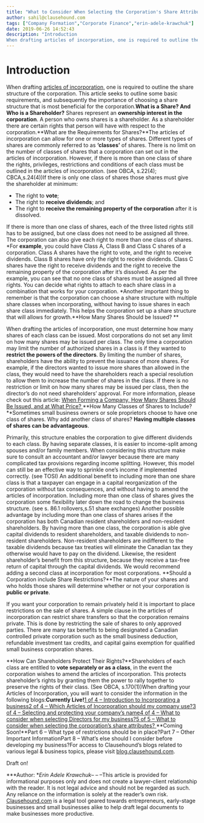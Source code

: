 ```yaml
---
title: "What to Consider When Selecting the Corporation's Share Attributes"
author: sahil@clausehound.com
tags: ["Company Formation","Corporate Finance","erin-adele-krawchuk"]
date: 2019-06-26 14:52:43
description: "Introduction
When drafting articles of incorporation, one is required to outline the share structure of the corporation. This article seeks to outline some basic requirements, and subsequently the i..."
---
```


# Introduction

When drafting [articles of incorporation](https://blog.clausehound.com/canadian-articles-of-incorporation-part-1-of-8-introduction-to-incorporation-2/), one is required to outline the share structure of the corporation. This article seeks to outline some basic requirements, and subsequently the importance of choosing a share structure that is most beneficial for the corporation.**What is a Share? And Who is a Shareholder?** Shares represent an **ownership interest in the corporation**. A person who owns shares is a shareholder. As a shareholder there are certain rights that person will have with respect to the corporation.**What are the Requirements for Shares?**The articles of incorporation can allow for one or more types of shares. Different types of shares are commonly referred to as **‘classes’** of shares. There is no limit on the number of classes of shares that a corporation can set out in the articles of incorporation. However, if there is more than one class of share the rights, privileges, restrictions and conditions of each class must be outlined in the articles of incorporation. (see OBCA, s.22(4); CBCA,s.24(4))If there is only one class of shares those shares must give the shareholder at minimum:

- The right to **vote**;
- The right to **receive dividends**; and  
- The right to **receive the remaining property of the corporation** after it is dissolved.

If there is more than one class of shares, each of the three listed rights still has to be assigned, but one class does not need to be assigned all three. The corporation can also give each right to more than one class of shares. *For **example**, you could have Class A, Class B and Class C shares of a corporation. Class A shares have the right to vote, and the right to receive dividends. Class B shares have only the right to receive dividends. Class C shares have the right to receive dividends and the right to receive the remaining property of the corporation after it’s dissolved. As per the example, you can see that no one class of shares must be assigned all three rights. You can decide what rights to attach to each share class in a combination that works for your corporation. *Another important thing to remember is that the corporation can choose a share structure with multiple share classes when incorporating, without having to issue shares in each share class immediately. This helps the corporation set up a share structure that will allows for growth.**How Many Shares Should be Issued? **

When drafting the articles of incorporation, one must determine how many shares of each class can be issued. Most corporations do not set any limit on how many shares may be issued per class. The only time a corporation may limit the number of authorized shares in a class is if they wanted to **restrict the powers of the directors**. By limiting the number of shares, shareholders have the ability to prevent the issuance of more shares. For example, if the directors wanted to issue more shares than allowed in the class, they would need to have the shareholders reach a special resolution to allow them to increase the number of shares in the class. If there is no restriction or limit on how many shares may be issued per class, then the director’s do not need shareholders’ approval. For more information, please check out this article: [When Forming a Company, How Many Shares Should Be Issued, and at What Price? ](https://blog.clausehound.com/when-forming-a-company-how-many-shares-should-be-issued-and-at-what-price/)**How Many Classes of Shares to Include?**Sometimes small business owners or sole proprietors choose to have one class of shares. Why add another class of shares? **Having multiple classes of shares can be advantageous**.

Primarily, this structure enables the corporation to give different dividends to each class. By having separate classes, it is easier to income-split among spouses and/or family members. When considering this structure make sure to consult an accountant and/or lawyer because there are many complicated tax provisions regarding income splitting. However, this model can still be an effective way to sprinkle one’s income if implemented correctly.  (see TOSI) An additional benefit to including more than one share class is that a taxpayer can engage in a capital reorganization of the corporation without tax consequences, and without having to amend the articles of incorporation. Including more than one class of shares gives the corporation some flexibility later down the road to change the business structure. (see s. 86.1 rollovers,s.51 share exchanges) Another possible advantage by including more than one class of shares arises if the corporation has both Canadian resident shareholders and non-resident shareholders. By having more than one class, the corporation is able give capital dividends to resident shareholders, and taxable dividends to non-resident shareholders. Non-resident shareholders are indifferent to the taxable dividends because tax treaties will eliminate the Canadian tax they otherwise would have to pay on the dividend. Likewise, the resident shareholder’s benefit from this structure, because they receive a tax-free return of capital through the capital dividends. We would recommend adding a second class at incorporation for most corporations. **Should a Corporation include Share Restrictions?**The nature of your shares and who holds those shares will determine whether or not your corporation is **public or private**.

If you want your corporation to remain privately held it is important to place restrictions on the sale of shares. A simple clause in the articles of incorporation can restrict share transfers so that the corporation remains private. This is done by restricting the sale of shares to only approved parties. There are many tax benefits to being designated a Canadian controlled private corporation such as the small business deduction, refundable investment tax credits, and capital gains exemption for qualified small business corporation shares.

**How Can Shareholders Protect Their Rights?**Shareholders of each class are entitled to **vote separately or as a class**, in the event the corporation wishes to amend the articles of incorporation. This protects shareholder’s rights by granting them the power to rally together to preserve the rights of their class. (See OBCA, s.170(1))When drafting your Articles of Incorporation, you will want to consider the information in the following blogs:**Currently Live!**[1 of 4 – Introduction to Incorporating a business](http://blog.clausehound.com/canadian-articles-of-incorporation-part-1-of-8-introduction-to-incorporation-2)[2 of 4 – Which Articles of Incorporation should my company use?](http://blog.clausehound.com/canadian-articles-of-incorporation-part-2-of-8-which-articles-of-incorporation-should-my-company-use-2)[3 of 4 – Selecting and protecting your company’s name](http://blog.clausehound.com/canadian-articles-of-incorporation-part-3-of-8-selecting-and-protecting-your-corporations-name-2)[4 of 4 – What to consider when selecting Directors for my business?](http://blog.clausehound.com/canadian-articles-of-incorporation-part-4-of-8-what-to-consider-when-selecting-directors-for-my-business)[5 of 5 – What to consider when selecting the corporation’s share attributes? ](https://blog.clausehound.com/what-to-consider-when-selecting-the-corporations-share-attributes/)**Coming Soon!**Part 6  – What type of restrictions should be in place?Part 7 – Other Important InformationPart 8 – What’s else should I consider before developing my business?For access to Clausehound’s blogs related to various legal & business topics, please visit [blog.clausehound.com](http://blog.clausehound.com/).

Draft on!

***Author: **Erin Adele Krawchuk*–  –  –This article is provided for informational purposes only and does not create a lawyer-client relationship with the reader. It is not legal advice and should not be regarded as such. Any reliance on the information is solely at the reader’s own risk. [Clausehound.com](https://clausehound.com/small-business-law-library/) is a legal tool geared towards entrepreneurs, early-stage businesses and small businesses alike to help draft legal documents to make businesses more productive.
